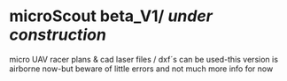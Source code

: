 # microScout beta_V1/ *under construction*
micro UAV racer plans &amp; cad 
laser  files / dxf´s can be used-this version is airborne now-but beware of little errors and not much more info for now




                
